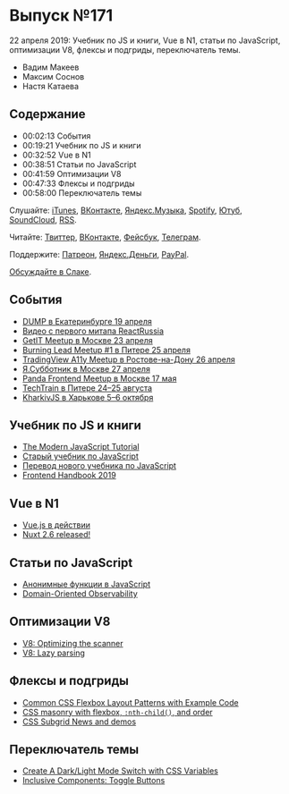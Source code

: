 # Выпуск №171

22 апреля 2019: Учебник по JS и книги, Vue в N1, статьи по JavaScript, оптимизации V8, флексы и подгриды, переключатель темы.

- Вадим Макеев
- Максим Соснов
- Настя Катаева

## Содержание

- 00:02:13 События
- 00:19:21 Учебник по JS и книги
- 00:32:52 Vue в N1
- 00:38:51 Статьи по JavaScript
- 00:41:59 Оптимизации V8
- 00:47:33 Флексы и подгриды
- 00:58:00 Переключатель темы

Слушайте: [iTunes](https://itunes.apple.com/podcast/id1080500016), [ВКонтакте](https://vk.com/podcasts-32017543), [Яндекс.Музыка](https://music.yandex.ru/album/6245956), [Spotify](https://open.spotify.com/show/3rzAcADjpBpXt73L0epTjV), [Ютуб](https://www.youtube.com/playlist?list=PLMBnwIwFEFHcwuevhsNXkFTcadeX5R1Go), [SoundCloud](https://soundcloud.com/web-standards), [RSS](https://web-standards.ru/podcast/feed/).

Читайте: [Твиттер](https://twitter.com/webstandards_ru), [ВКонтакте](https://vk.com/webstandards_ru), [Фейсбук](https://www.facebook.com/webstandardsru), [Телеграм](https://t.me/webstandards_ru).

Поддержите: [Патреон](https://www.patreon.com/webstandards_ru), [Яндекс.Деньги](https://money.yandex.ru/to/41001119329753), [PayPal](https://www.paypal.me/pepelsbey).

[Обсуждайте в Слаке](http://slack.web-standards.ru/).

## События

- [DUMP в Екатеринбурге 19 апреля](https://dump-conf.ru/)
- [Видео с первого митапа ReactRussia](https://www.youtube.com/playlist?list=PLWvK_bLQje9gJqFfd8k31pK3WGzuI8grP)
- [GetIT Meetup в Москве 23 апреля](https://getitcommunity.com/)
- [Burning Lead Meetup #1 в Питере 25 апреля](https://burning-lead.timepad.ru/event/951994/)
- [TradingView A11y Meetup в Ростове-на-Дону 26 апреля](https://vk.com/wall-96504582_353)
- [Я.Субботник в Москве 27 апреля](https://events.yandex.ru/events/yasubbotnik/27-april-2019/)
- [Panda Frontend Meetup в Москве 17 мая](http://panda-meetup.ru/msk-frontend-meetup-2)
- [TechTrain в Питере 24–25 августа](https://techtrain.ru/)
- [KharkivJS в Харькове 5–6 октября](http://kharkivjs.org/)

## Учебник по JS и книги

- [The Modern JavaScript Tutorial](https://javascript.info/)
- [Старый учебник по JavaScript](https://javascript.ru/)
- [Перевод нового учебника по JavaScript](https://github.com/javascript-tutorial/ru.javascript.info)
- [Frontend Handbook 2019](https://frontendmasters.com/books/front-end-handbook/2019/)

## Vue в N1

- [Vue.js в действии](https://www.piter.com/collection/all/product/vuejs-v-deystvii)
- [Nuxt 2.6 released!](https://github.com/nuxt/nuxt.js/releases/tag/v2.6.0)

## Статьи по JavaScript

- [Анонимные функции в JavaScript](https://medium.com/p/ff6b9ba85de0)
- [Domain-Oriented Observability](https://martinfowler.com/articles/domain-oriented-observability.html)

## Оптимизации V8

- [V8: Optimizing the scanner](https://v8.dev/blog/scanner)
- [V8: Lazy parsing](https://v8.dev/blog/preparser)

## Флексы и подгриды

- [Common CSS Flexbox Layout Patterns with Example Code](https://tobiasahlin.com/blog/common-flexbox-patterns/)
- [CSS masonry with flexbox, `:nth-child()`, and order](https://tobiasahlin.com/blog/masonry-with-css/)
- [CSS Subgrid News and demos](https://rachelandrew.co.uk/archives/2019/04/16/css-subgrid-news-and-demos/)

## Переключатель темы

- [Create A Dark/Light Mode Switch with CSS Variables](https://dev.to/ananyaneogi/create-a-dark-light-mode-switch-with-css-variables-34l8)
- [Inclusive Components: Toggle Buttons](https://inclusive-components.design/toggle-button/)
